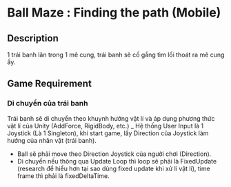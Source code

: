 # Ball Maze : Finding the path (Mobile)
## Description
1 trái banh lăn trong 1 mê cung, trái banh sẽ cố gắng tìm lối thoát ra mê cung ấy.
## Game Requirement
### Di chuyển của trái banh
Trái banh sẽ di chuyển theo khuynh hướng vật lí và áp dụng phương thức vật lí của Unity (AddForce, RigidBody, etc.)
_ Hệ thống User Input là 1 Joystick (Là 1 Singleton), khi start game, lấy Direction của Joystick làm hướng của nhân vật (trái banh).
- Ball sẽ phải move theo Direction Joystick của người chơi (Direction).
- Di chuyển nếu thông qua Update Loop thì loop sẽ phải là FixedUpdate (research để hiểu hơn tại sao dùng fixed update khi xử lí vật lí), time frame thì phải là fixedDeltaTime.
